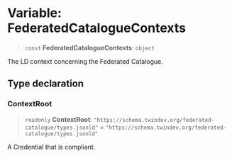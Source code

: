# Variable: FederatedCatalogueContexts

> `const` **FederatedCatalogueContexts**: `object`

The LD context concerning the Federated Catalogue.

## Type declaration

### ContextRoot

> `readonly` **ContextRoot**: `"https://schema.twindev.org/federated-catalogue/types.jsonld"` = `"https://schema.twindev.org/federated-catalogue/types.jsonld"`

A Credential that is compliant.
